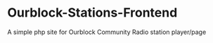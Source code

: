 Ourblock-Stations-Frontend
==========================

A simple php site for Ourblock Community Radio station player/page
